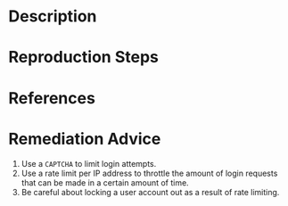 # Description


# Reproduction Steps


# References


# Remediation Advice

1. Use a `CAPTCHA` to limit login attempts.
2. Use a rate limit per IP address to throttle the amount of login requests that can be made in a certain amount of time.
3. Be careful about locking a user account out as a result of rate limiting.